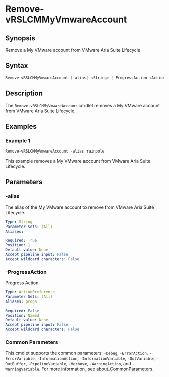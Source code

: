 # Remove-vRSLCMMyVmwareAccount

## Synopsis

Remove a My VMware account from VMware Aria Suite Lifecycle

## Syntax

```powershell
Remove-vRSLCMMyVmwareAccount [-alias] <String> [-ProgressAction <ActionPreference>] [<CommonParameters>]
```

## Description

The `Remove-vRSLCMMyVmwareAccount` cmdlet removes a My VMware account from VMware Aria Suite Lifecycle.

## Examples

### Example 1

```powershell
Remove-vRSLCMMyVmwareAccount -alias rainpole
```

This example removes a My VMware account from VMware Aria Suite Lifecycle.

## Parameters

### -alias

The alias of the My VMware account to remove from VMware Aria Suite Lifecycle.

```yaml
Type: String
Parameter Sets: (All)
Aliases:

Required: True
Position: 1
Default value: None
Accept pipeline input: False
Accept wildcard characters: False
```

### -ProgressAction

Progress Action

```yaml
Type: ActionPreference
Parameter Sets: (All)
Aliases: proga

Required: False
Position: Named
Default value: None
Accept pipeline input: False
Accept wildcard characters: False
```

### Common Parameters

This cmdlet supports the common parameters: `-Debug`, `-ErrorAction`, `-ErrorVariable`, `-InformationAction`, `-InformationVariable`, `-OutVariable`, `-OutBuffer`, `-PipelineVariable`, `-Verbose`, `-WarningAction`, and `-WarningVariable`. For more information, see [about_CommonParameters](http://go.microsoft.com/fwlink/?LinkID=113216).
